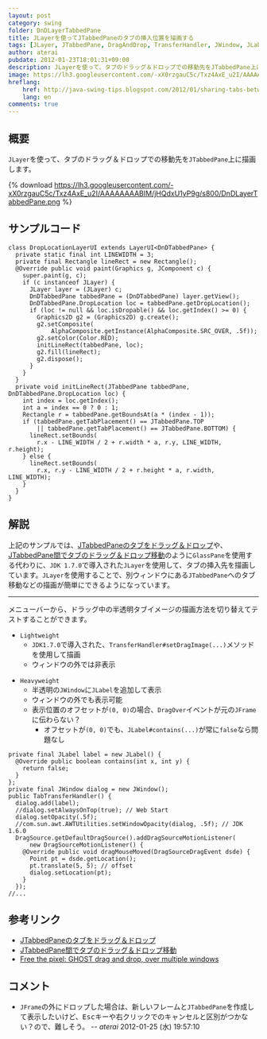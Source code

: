```yaml
---
layout: post
category: swing
folder: DnDLayerTabbedPane
title: JLayerを使ってJTabbedPaneのタブの挿入位置を描画する
tags: [JLayer, JTabbedPane, DragAndDrop, TransferHandler, JWindow, JLabel]
author: aterai
pubdate: 2012-01-23T18:01:31+09:00
description: JLayerを使って、タブのドラッグ＆ドロップでの移動先をJTabbedPane上に描画します。
image: https://lh3.googleusercontent.com/-xX0rzgauC5c/Txz4AxE_u2I/AAAAAAAABIM/jHQdxU1yP9g/s800/DnDLayerTabbedPane.png
hreflang:
    href: http://java-swing-tips.blogspot.com/2012/01/sharing-tabs-between-2-jframes.html
    lang: en
comments: true
---
```

## 概要
`JLayer`を使って、タブのドラッグ＆ドロップでの移動先を`JTabbedPane`上に描画します。

{% download https://lh3.googleusercontent.com/-xX0rzgauC5c/Txz4AxE_u2I/AAAAAAAABIM/jHQdxU1yP9g/s800/DnDLayerTabbedPane.png %}

## サンプルコード
<pre class="prettyprint"><code>class DropLocationLayerUI extends LayerUI&lt;DnDTabbedPane&gt; {
  private static final int LINEWIDTH = 3;
  private final Rectangle lineRect = new Rectangle();
  @Override public void paint(Graphics g, JComponent c) {
    super.paint(g, c);
    if (c instanceof JLayer) {
      JLayer layer = (JLayer) c;
      DnDTabbedPane tabbedPane = (DnDTabbedPane) layer.getView();
      DnDTabbedPane.DropLocation loc = tabbedPane.getDropLocation();
      if (loc != null &amp;&amp; loc.isDropable() &amp;&amp; loc.getIndex() &gt;= 0) {
        Graphics2D g2 = (Graphics2D) g.create();
        g2.setComposite(
            AlphaComposite.getInstance(AlphaComposite.SRC_OVER, .5f));
        g2.setColor(Color.RED);
        initLineRect(tabbedPane, loc);
        g2.fill(lineRect);
        g2.dispose();
      }
    }
  }
  private void initLineRect(JTabbedPane tabbedPane, DnDTabbedPane.DropLocation loc) {
    int index = loc.getIndex();
    int a = index == 0 ? 0 : 1;
    Rectangle r = tabbedPane.getBoundsAt(a * (index - 1));
    if (tabbedPane.getTabPlacement() == JTabbedPane.TOP
        || tabbedPane.getTabPlacement() == JTabbedPane.BOTTOM) {
      lineRect.setBounds(
        r.x - LINE_WIDTH / 2 + r.width * a, r.y, LINE_WIDTH, r.height);
    } else {
      lineRect.setBounds(
        r.x, r.y - LINE_WIDTH / 2 + r.height * a, r.width, LINE_WIDTH);
    }
  }
}
</code></pre>

## 解説
上記のサンプルでは、[JTabbedPaneのタブをドラッグ＆ドロップ](http://ateraimemo.com/Swing/DnDTabbedPane.html)や、[JTabbedPane間でタブのドラッグ＆ドロップ移動](http://ateraimemo.com/Swing/DnDExportTabbedPane.html)のように`GlassPane`を使用する代わりに、`JDK 1.7.0`で導入された`JLayer`を使用して、タブの挿入先を描画しています。`JLayer`を使用することで、別ウィンドウにある`JTabbedPane`へのタブ移動などの描画が簡単にできるようになっています。

- - - -
メニューバーから、ドラッグ中の半透明タブイメージの描画方法を切り替えてテストすることができます。

- `Lightweight`
    - `JDK1.7.0`で導入された、`TransferHandler#setDragImage(...)`メソッドを使用して描画
    - ウィンドウの外では非表示

<!-- dummy comment line for breaking list -->

- `Heavyweight`
    - 半透明の`JWindow`に`JLabel`を追加して表示
    - ウィンドウの外でも表示可能
    - 表示位置のオフセットが`(0, 0)`の場合、`DragOver`イベントが元の`JFrame`に伝わらない？
        - オフセットが`(0, 0)`でも、`JLabel#contains(...)`が常に`false`なら問題なし

<!-- dummy comment line for breaking list -->

<pre class="prettyprint"><code>private final JLabel label = new JLabel() {
  @Override public boolean contains(int x, int y) {
    return false;
  }
};
private final JWindow dialog = new JWindow();
public TabTransferHandler() {
  dialog.add(label);
  //dialog.setAlwaysOnTop(true); // Web Start
  dialog.setOpacity(.5f);
  //com.sun.awt.AWTUtilities.setWindowOpacity(dialog, .5f); // JDK 1.6.0
  DragSource.getDefaultDragSource().addDragSourceMotionListener(
      new DragSourceMotionListener() {
    @Override public void dragMouseMoved(DragSourceDragEvent dsde) {
      Point pt = dsde.getLocation();
      pt.translate(5, 5); // offset
      dialog.setLocation(pt);
    }
  });
//...
</code></pre>

## 参考リンク
- [JTabbedPaneのタブをドラッグ＆ドロップ](http://ateraimemo.com/Swing/DnDTabbedPane.html)
- [JTabbedPane間でタブのドラッグ＆ドロップ移動](http://ateraimemo.com/Swing/DnDExportTabbedPane.html)
- [Free the pixel: GHOST drag and drop, over multiple windows](http://free-the-pixel.blogspot.com/2010/04/ghost-drag-and-drop-over-multiple.html)

<!-- dummy comment line for breaking list -->

## コメント
- `JFrame`の外にドロップした場合は、新しいフレームと`JTabbedPane`を作成して表示したいけど、<kbd>Esc</kbd>キーや右クリックでのキャンセルと区別がつかない？ので、難しそう。 -- *aterai* 2012-01-25 (水) 19:57:10

<!-- dummy comment line for breaking list -->
